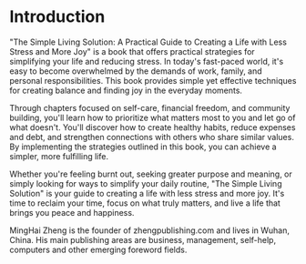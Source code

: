 # Introduction

"The Simple Living Solution: A Practical Guide to Creating a Life with Less Stress and More Joy" is a book that offers practical strategies for simplifying your life and reducing stress. In today's fast-paced world, it's easy to become overwhelmed by the demands of work, family, and personal responsibilities. This book provides simple yet effective techniques for creating balance and finding joy in the everyday moments.

Through chapters focused on self-care, financial freedom, and community building, you'll learn how to prioritize what matters most to you and let go of what doesn't. You'll discover how to create healthy habits, reduce expenses and debt, and strengthen connections with others who share similar values. By implementing the strategies outlined in this book, you can achieve a simpler, more fulfilling life.

Whether you're feeling burnt out, seeking greater purpose and meaning, or simply looking for ways to simplify your daily routine, "The Simple Living Solution" is your guide to creating a life with less stress and more joy. It's time to reclaim your time, focus on what truly matters, and live a life that brings you peace and happiness.

MingHai Zheng is the founder of zhengpublishing.com and lives in Wuhan, China. His main publishing areas are business, management, self-help, computers and other emerging foreword fields.

